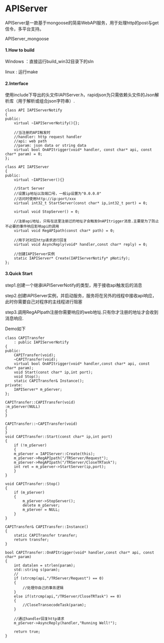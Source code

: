 # APIServer

APIServer是一款基于mongoose的简易WebAPI服务，用于处理http的post与get信令，多平台支持。

APIServer_mongoose 

#### 1.How to build

Windows ：直接运行build_win32目录下的sln

linux : 运行make

#### 2.Interface

使用include下导出的头文件IAPIServer.h，rapidjson为只需依赖头文件的Json解析库（用于解析或组合json字符串）.


```
class API IAPIServerNotify
{
public:
    virtual ~IAPIServerNotify(){};

    //当注册的API触发时
    //handler: http request handler
    //api: web path
    //param: json data or string data
    virtual bool OnAPItrigger(void* handler, const char* api, const char* param) = 0;
};

class API IAPIServer
{
public:
    virtual ~IAPIServer(){}

    //Start Server
    //设置ip地址以及端口号，一般ip设置为"0.0.0.0"
    //访问时使用http://ip:port/xxx
    virtual int32_t StartServer(const char* ip,int32_t port) = 0;

    virtual void StopServer() = 0;
    
    //注册api地址，只有在这里注册过的地址才会触发OnAPItrigger消息.主要是为了防止不必要的事件响应影响api的调用
    virtual void RegAPIpath(const char* path) = 0;

	//用于对对应http请求进行回复
	virtual void AsyncReply(void* handler,const char* reply) = 0;
	
    //创建IAPIServer实例
    static IAPIServer* Create(IAPIServerNotify* pNotify);
};
```
#### 3.Quick Start

step1.创建一个继承IAPIServerNotify的类型，用于接收api触发后的消息

step2.创建IAPIServer实例，并启动服务，服务将在另外的线程中接收api响应，此时你需要自己对程序的主线程进行阻塞

step3.调用RegAPIpath注册你需要响应的web地址.只有你才注册的地址才会收到消息响应.

Demo如下

```
class CAPITransfer
	: public IAPIServerNotify
{
public:
	CAPITransfer(void);
	~CAPITransfer(void);
	virtual bool OnAPItrigger(void* handler,const char* api, const char* param);
	void Start(const char* ip,int port);
	void Stop();
	static CAPITransfer& Instance();
private:
	IAPIServer* m_pServer;
};

CAPITransfer::CAPITransfer(void)
:m_pServer(NULL)
{
}

CAPITransfer::~CAPITransfer(void)
{
}
void CAPITransfer::Start(const char* ip,int port)
{
    if (!m_pServer)
    {
	m_pServer = IAPIServer::Create(this);
	m_pServer->RegAPIpath("/TRServer/Request");
	m_pServer->RegAPIpath("/TRServer/CloseTRTask");
	int ret = m_pServer->StartServer(ip,port);
    }
}

void CAPITransfer::Stop()
{
    if (m_pServer)
    {
    	m_pServer->StopServer();
    	delete m_pServer;
    	m_pServer = NULL;
    }
}

CAPITransfer& CAPITransfer::Instance()
{
    static CAPITransfer transfer;
    return transfer;
}

bool CAPITransfer::OnAPItrigger(void* handler,const char* api, const char* param)
{
    int datalen = strlen(param);
    std::string s(param);
    //
    if (strcmp(api,"/TRServer/Request") == 0)
    {
	    //处理你自己的事务逻辑
    }
    else if(strcmp(api,"/TRServer/CloseTRTask") == 0)
    {
    	//CloseTransecodeTask(param);
    }
	
    //通过handler回复http请求
	m_pServer->AsyncReply(handler,"Running Well!");
	
    return true;
}
```
